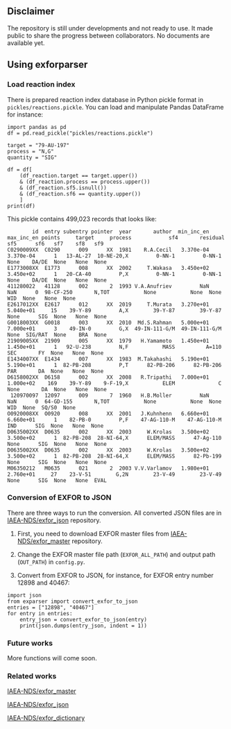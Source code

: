 ## Disclaimer
The repository is still under developments and not ready to use. It made
public to share the progress between collaborators. No documents are available yet.


## Using exforparser

### Load reaction index
There is prepared reaction index database in Python pickle format in ``pickles/reactions.pickle``. You can load and manipulate Pandas DataFrame for instance:

```
import pandas as pd
df = pd.read_pickle("pickles/reactions.pickle")

target = "79-AU-197"
process = "N,G"
quantity = "SIG"

df = df[
    (df_reaction.target == target.upper())
    & (df_reaction.process == process.upper())
    & (df_reaction.sf5.isnull())
    & (df_reaction.sf6 == quantity.upper())
    ]
print(df)
```

This pickle contains 499,023 records that looks like:

```
        id  entry subentry pointer  year       author  min_inc_en  max_inc_en points     target     process            sf4       residual   sf5      sf6   sf7    sf8   sf9
C0290009XX  C0290      009      XX  1981    R.A.Cecil   3.370e-04   3.370e-04      1   13-AL-27  10-NE-20,X         0-NN-1         0-NN-1  None    DA/DE  None   None  None
E1773008XX  E1773      008      XX  2002     T.Wakasa   3.450e+02   3.450e+02      1   20-CA-40         P,X         0-NN-1         0-NN-1  None    DA/DE  None   None  None
411280022   41128      002       2  1993 V.A.Anufriev         NaN         NaN      0  98-CF-250       N,TOT           None           None  None      WID  None   None  None
E2617012XX  E2617      012      XX  2019     T.Murata   3.270e+01   5.040e+01     15    39-Y-89         A,X        39-Y-87        39-Y-87  None      SIG  None   None  None
G0018003XX  G0018      003      XX  2010  Md.S.Rahman   5.000e+01   7.000e+01      3    49-IN-0         G,X  49-IN-111-G/M  49-IN-111-G/M  None  SIG/RAT  None    BRA  None
21909005XX  21909      005      XX  1979   H.Yamamoto   1.450e+01   1.450e+01      1   92-U-238         N,F           MASS          A=110   SEC       FY  None   None  None
E1434007XX  E1434      007      XX  1983  M.Takahashi   5.190e+01   5.190e+01      1  82-PB-208         P,T      82-PB-206      82-PB-206   PAR       DA  None   None  None
D6158002XX  D6158      002      XX  2008   R.Tripathi   7.000e+01   1.000e+02    169    39-Y-89    9-F-19,X           ELEM              C  None       DA  None   None  None
 120970097  12097      009       7  1960   H.B.Moller         NaN         NaN      0  64-GD-155       N,TOT           None           None  None      WID  None  SQ/S0  None
O0920008XX  O0920      008      XX  2001   J.Kuhnhenn   6.660e+01   6.660e+01      1    82-PB-0         P,F    47-AG-110-M    47-AG-110-M   IND      SIG  None   None  None
D0635002XX  D0635      002      XX  2003     W.Krolas   3.500e+02   3.500e+02      1  82-PB-208  28-NI-64,X      ELEM/MASS      47-Ag-110  None      SIG  None   None  None
D0635002XX  D0635      002      XX  2003     W.Krolas   3.500e+02   3.500e+02      1  82-PB-208  28-NI-64,X      ELEM/MASS      82-Pb-199  None      SIG  None   None  None
M06350212   M0635      021       2  2003 V.V.Varlamov   1.980e+01   2.760e+01     27    23-V-51        G,2N        23-V-49        23-V-49  None      SIG  None   None  EVAL
```

### Conversion of EXFOR to JSON
There are three ways to run the conversion. All converted JSON files are in [IAEA-NDS/exfor_json](https://github.com/IAEA-NDS/exfor_json) repository.

1. First, you need to download EXFOR master files from [IAEA-NDS/exfor_master](https://github.com/IAEA-NDS/exfor_master) repository.

2. Change the EXFOR master file path (``EXFOR_ALL_PATH``) and output path (``OUT_PATH``) in ``config.py``.

3. Convert from EXFOR to JSON, for instance, for EXFOR entry number 12898 and 40467:

```
import json
from exparser import convert_exfor_to_json
entries = ["12898", "40467"]
for entry in entries:
    entry_json = convert_exfor_to_json(entry)
    print(json.dumps(entry_json, indent = 1))

```

### Future works
More functions will come soon.

### Related works
[IAEA-NDS/exfor_master](https://github.com/IAEA-NDS/exfor_master)

[IAEA-NDS/exfor_json](https://github.com/IAEA-NDS/exfor_json)

[IAEA-NDS/exfor_dictionary](https://github.com/IAEA-NDS/exfor_dictionary)

